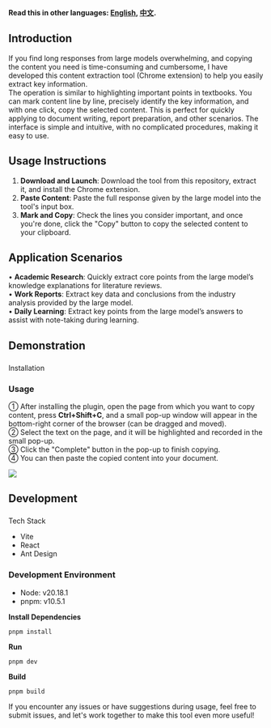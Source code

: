 **Read this in other languages: [English](README.md), [中文](README_zh.md).**

## Introduction
  
If you find long responses from large models overwhelming, and copying the content you need is time-consuming and cumbersome, I have developed this content extraction tool (Chrome extension) to help you easily extract key information.  
The operation is similar to highlighting important points in textbooks. You can mark content line by line, precisely identify the key information, and with one click, copy the selected content. This is perfect for quickly applying to document writing, report preparation, and other scenarios. The interface is simple and intuitive, with no complicated procedures, making it easy to use.

## Usage Instructions
1. **Download and Launch**: Download the tool from this repository, extract it, and install the Chrome extension.
2. **Paste Content**: Paste the full response given by the large model into the tool's input box.
3. **Mark and Copy**: Check the lines you consider important, and once you're done, click the "Copy" button to copy the selected content to your clipboard.

## Application Scenarios
  
• **Academic Research**: Quickly extract core points from the large model’s knowledge explanations for literature reviews.  
• **Work Reports**: Extract key data and conclusions from the industry analysis provided by the large model.  
• **Daily Learning**: Extract key points from the large model’s answers to assist with note-taking during learning.

## Demonstration
###   
Installation


### Usage
  
① After installing the plugin, open the page from which you want to copy content, press **Ctrl+Shift+C**, and a small pop-up window will appear in the bottom-right corner of the browser (can be dragged and moved).  
② Select the text on the page, and it will be highlighted and recorded in the small pop-up.  
③ Click the "Complete" button in the pop-up to finish copying.  
④ You can then paste the copied content into your document.

![](https://cdn.nlark.com/yuque/0/2025/gif/38711469/1741601403290-b9542110-fa79-4abe-b22e-21221bb30474.gif)

## Development
###   
Tech Stack
+ Vite
+ React
+ Ant Design

### Development Environment
+ Node: v20.18.1
+ pnpm: v10.5.1

**Install Dependencies**

```plain
pnpm install
```

**Run**

```plain
pnpm dev
```

**Build**

```plain
pnpm build
```

If you encounter any issues or have suggestions during usage, feel free to submit issues, and let's work together to make this tool even more useful!

